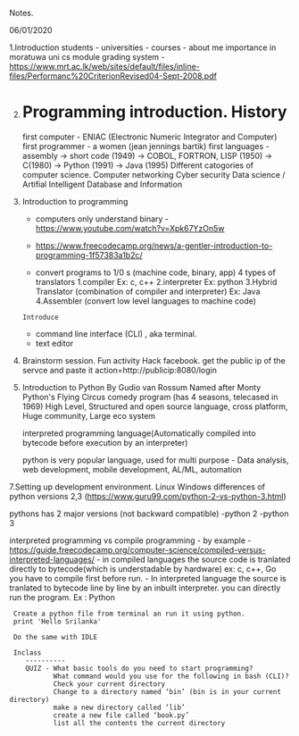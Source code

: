 Notes.

06/01/2020

1.Introduction
   students - universities - courses -
   about me
   importance in moratuwa uni cs module 
   grading system - https://www.mrt.ac.lk/web/sites/default/files/inline-files/Performanc%20CriterionRevised04-Sept-2008.pdf 
   

2. Programming introduction.
   History
   ========
   first computer - ENIAC (Electronic Numeric Integrator and Computer)
   first programmer - a women (jean jennings bartik)
   first languages - assembly -> short code (1949) -> COBOL, FORTRON, LISP (1950) -> C(1980) -> Python (1991) -> Java (1995)
   Different catogories of computer science.
    Computer networking
    Cyber security
    Data science / Artifial Intelligent
    Database and Information    
    
4. Introduction to programming
      - computers only understand binary - https://www.youtube.com/watch?v=Xpk67YzOn5w
      - https://www.freecodecamp.org/news/a-gentler-introduction-to-programming-1f57383a1b2c/
      
      - convert programs to 1/0 s (machine code, binary, app) 
      4 types of translators
       1.compiler Ex: c,  c++
       2.interpreter Ex: python
       3.Hybrid Translator (combination of compiler and interpreter) Ex: Java
       4.Assembler (convert low level languages to machine code)
       
       Introduce
      - command line interface (CLI) , aka terminal.
      - text editor
      
   
5. Brainstorm session.
    Fun activity
    Hack facebook. 
    get  the public ip of the servce and paste it action=http://publicip:8080/login
    
    
6. Introduction to Python
    By Gudio van Rossum
    Named after Monty Python's Flying Circus comedy program (has 4 seasons, telecased in 1969)
    High Level, Structured and open source language, cross platform, Huge community, Large eco system
    
    interpreted programming language(Automatically compiled into bytecode before execution by an interpreter)
       
     python is very popular language, used for multi purpose
       - Data analysis, web development, mobile development, AL/ML, automation
            
    
7.Setting up development environment.
   Linux
   Windows
   differences of python versions 2,3 (https://www.guru99.com/python-2-vs-python-3.html)
   
   pythons has 2 major versions (not backward compatible)
      -python 2
      -python 3
      
   interpreted programming vs compile programming
     - by example - https://guide.freecodecamp.org/computer-science/compiled-versus-interpreted-languages/
     - in compiled languages the source code is tranlated directly to bytecode(which is understadable by hardware)
      ex: c, c++, Go
      you have to compile first before run.
     - In interpreted language the source is tranlated to bytecode line by line by an inbuilt interpreter.
       you can directly run the program. Ex : Python
       
     Create a python file from terminal an run it using python.
     print 'Hello Srilanka'
     
     Do the same with IDLE
     
     Inclass
        ----------
        QUIZ - What basic tools do you need to start programming?
               What command would you use for the following in bash (CLI)?
               Check your current directory
               Change to a directory named ‘bin’ (bin is in your current directory)
               make a new directory called ‘lib’
               create a new file called ‘book.py’
               list all the contents the current directory
   
   
   
